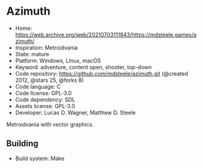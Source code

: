 # Azimuth

- Home: https://web.archive.org/web/20210703111943/https://mdsteele.games/azimuth/
- Inspiration: Metroidvania
- State: mature
- Platform: Windows, Linux, macOS
- Keyword: adventure, content open, shooter, top-down
- Code repository: https://github.com/mdsteele/azimuth.git (@created 2012, @stars 25, @forks 8)
- Code language: C
- Code license: GPL-3.0
- Code dependency: SDL
- Assets license: GPL-3.0
- Developer: Lucas O. Wagner, Matthew D. Steele

Metroidvania with vector graphics.

## Building

- Build system: Make
